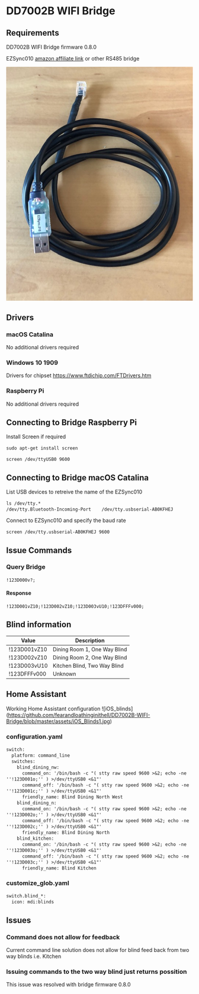 # DD7002B WIFI Bridge
## Requirements
DD7002B WIFI Bridge firmware 0.8.0

EZSync010 [amazon affiliate link](https://www.amazon.com/gp/product/B010KJSCR8/ref=as_li_tl?ie=UTF8&camp=1789&creative=9325&creativeASIN=B010KJSCR8&linkCode=as2&tag=fearandloa051-20&linkId=ba84822693d1dd483c71e3913e287d01)
or other RS485 bridge


![EZSync010](https://github.com/fearandloathinginithell/DD7002B-WIFI-Bridge/blob/master/assets/EZSync010.jpg)

## Drivers
### macOS Catalina
No additional drivers required
### Windows 10 1909
Drivers for chipset https://www.ftdichip.com/FTDrivers.htm

### Raspberry Pi
No additional drivers required

## Connecting to Bridge Raspberry Pi
Install Screen if required
```Shell
sudo apt-get install screen
```
```Shell
screen /dev/ttyUSB0 9600
```
## Connecting to Bridge macOS Catalina
List USB devices to retreive the name of the EZSync010

```Shell
ls /dev/tty.*
/dev/tty.Bluetooth-Incoming-Port	/dev/tty.usbserial-AB0KFHEJ
```
Connect to EZSync010 and specify the baud rate
```Shell
screen /dev/tty.usbserial-AB0KFHEJ 9600
```
## Issue Commands
### Query Bridge
```Shell
!123D000v?;
```
#### Response
```Shell
!123D001vZ10;!123D002vZ10;!123D003vU10;!123DFFFv000;
```
## Blind information
| Value  | Description |
| ------------- | ------------- |
| !123D001vZ10  | Dining Room 1, One Way Blind |
| !123D002vZ10  | Dining Room 2, One Way Blind |
| !123D003vU10  | Kitchen Blind, Two Way Blind |
| !123DFFFv000  | Unknown |

## Home Assistant
Working Home Assistant configuration
![iOS_blinds] (https://github.com/fearandloathinginithell/DD7002B-WIFI-Bridge/blob/master/assets/iOS_Blinds1.jpg)
### configuration.yaml
```
switch:
  platform: command_line
  switches:
    blind_dining_nw:
      command_on: '/bin/bash -c "( stty raw speed 9600 >&2; echo -ne ''!123D001o;'' ) >/dev/ttyUSB0 <&1"'
      command_off: '/bin/bash -c "( stty raw speed 9600 >&2; echo -ne ''!123D001c;'' ) >/dev/ttyUSB0 <&1"'
      friendly_name: Blind Dining North West
    blind_dining_n:
      command_on: '/bin/bash -c "( stty raw speed 9600 >&2; echo -ne ''!123D002o;'' ) >/dev/ttyUSB0 <&1"'
      command_off: '/bin/bash -c "( stty raw speed 9600 >&2; echo -ne ''!123D002c;'' ) >/dev/ttyUSB0 <&1"'
      friendly_name: Blind Dining North
    blind_kitchen:
      command_on: '/bin/bash -c "( stty raw speed 9600 >&2; echo -ne ''!123D003o;'' ) >/dev/ttyUSB0 <&1"'
      command_off: '/bin/bash -c "( stty raw speed 9600 >&2; echo -ne ''!123D003c;'' ) >/dev/ttyUSB0 <&1"'
      friendly_name: Blind Kitchen
```
### customize_glob.yaml
```
switch.blind_*:
  icon: mdi:blinds
```

## Issues
### Command does not allow for feedback
Current command line solution does not allow for blind feed back from two way blinds i.e. Kitchen
### Issuing commands to the two way blind just returns possition
This issue was resolved with bridge firmware 0.8.0
